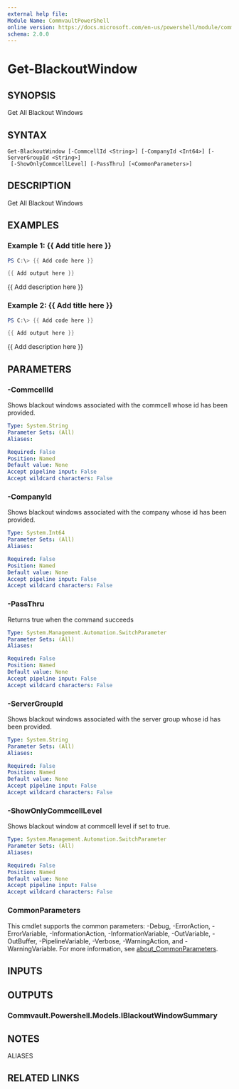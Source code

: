 ```yaml
---
external help file:
Module Name: CommvaultPowerShell
online version: https://docs.microsoft.com/en-us/powershell/module/commvaultpowershell/get-blackoutwindow
schema: 2.0.0
---
```


# Get-BlackoutWindow

## SYNOPSIS
Get All Blackout Windows

## SYNTAX

```
Get-BlackoutWindow [-CommcellId <String>] [-CompanyId <Int64>] [-ServerGroupId <String>]
 [-ShowOnlyCommcellLevel] [-PassThru] [<CommonParameters>]
```

## DESCRIPTION
Get All Blackout Windows

## EXAMPLES

### Example 1: {{ Add title here }}
```powershell
PS C:\> {{ Add code here }}

{{ Add output here }}
```

{{ Add description here }}

### Example 2: {{ Add title here }}
```powershell
PS C:\> {{ Add code here }}

{{ Add output here }}
```

{{ Add description here }}

## PARAMETERS

### -CommcellId
Shows blackout windows associated with the commcell whose id has been provided.

```yaml
Type: System.String
Parameter Sets: (All)
Aliases:

Required: False
Position: Named
Default value: None
Accept pipeline input: False
Accept wildcard characters: False
```

### -CompanyId
Shows blackout windows associated with the company whose id has been provided.

```yaml
Type: System.Int64
Parameter Sets: (All)
Aliases:

Required: False
Position: Named
Default value: None
Accept pipeline input: False
Accept wildcard characters: False
```

### -PassThru
Returns true when the command succeeds

```yaml
Type: System.Management.Automation.SwitchParameter
Parameter Sets: (All)
Aliases:

Required: False
Position: Named
Default value: None
Accept pipeline input: False
Accept wildcard characters: False
```

### -ServerGroupId
Shows blackout windows associated with the server group whose id has been provided.

```yaml
Type: System.String
Parameter Sets: (All)
Aliases:

Required: False
Position: Named
Default value: None
Accept pipeline input: False
Accept wildcard characters: False
```

### -ShowOnlyCommcellLevel
Shows blackout window at commcell level if set to true.

```yaml
Type: System.Management.Automation.SwitchParameter
Parameter Sets: (All)
Aliases:

Required: False
Position: Named
Default value: None
Accept pipeline input: False
Accept wildcard characters: False
```

### CommonParameters
This cmdlet supports the common parameters: -Debug, -ErrorAction, -ErrorVariable, -InformationAction, -InformationVariable, -OutVariable, -OutBuffer, -PipelineVariable, -Verbose, -WarningAction, and -WarningVariable. For more information, see [about_CommonParameters](http://go.microsoft.com/fwlink/?LinkID=113216).

## INPUTS

## OUTPUTS

### Commvault.Powershell.Models.IBlackoutWindowSummary

## NOTES

ALIASES

## RELATED LINKS

